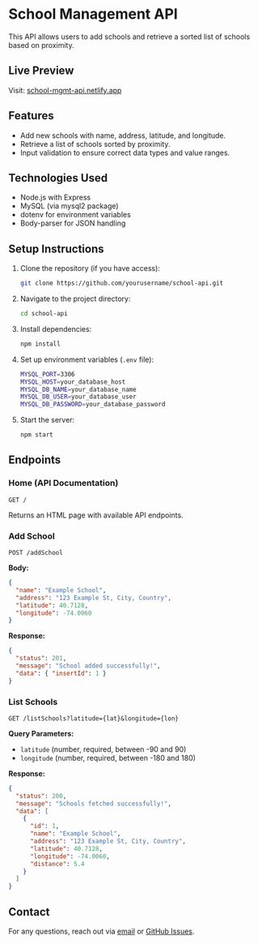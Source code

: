 # School Management API

This API allows users to add schools and retrieve a sorted list of schools based on proximity.

## Live Preview
Visit: [school-mgmt-api.netlify.app](https://school-mgmt-api.netlify.app)

## Features
- Add new schools with name, address, latitude, and longitude.
- Retrieve a list of schools sorted by proximity.
- Input validation to ensure correct data types and value ranges.

## Technologies Used
- Node.js with Express
- MySQL (via mysql2 package)
- dotenv for environment variables
- Body-parser for JSON handling

## Setup Instructions
1. Clone the repository (if you have access):
   ```sh
   git clone https://github.com/yourusername/school-api.git
   ```
2. Navigate to the project directory:
   ```sh
   cd school-api
   ```
3. Install dependencies:
   ```sh
   npm install
   ```
4. Set up environment variables (`.env` file):
   ```sh
   MYSQL_PORT=3306
   MYSQL_HOST=your_database_host
   MYSQL_DB_NAME=your_database_name
   MYSQL_DB_USER=your_database_user
   MYSQL_DB_PASSWORD=your_database_password
   ```
5. Start the server:
   ```sh
   npm start
   ```

## Endpoints
### Home (API Documentation)
```
GET /
```
Returns an HTML page with available API endpoints.

### Add School
```
POST /addSchool
```
**Body:**
```json
{
  "name": "Example School",
  "address": "123 Example St, City, Country",
  "latitude": 40.7128,
  "longitude": -74.0060
}
```
**Response:**
```json
{
  "status": 201,
  "message": "School added successfully!",
  "data": { "insertId": 1 }
}
```

### List Schools
```
GET /listSchools?latitude={lat}&longitude={lon}
```
**Query Parameters:**
- `latitude` (number, required, between -90 and 90)
- `longitude` (number, required, between -180 and 180)

**Response:**
```json
{
  "status": 200,
  "message": "Schools fetched successfully!",
  "data": [
    {
      "id": 1,
      "name": "Example School",
      "address": "123 Example St, City, Country",
      "latitude": 40.7128,
      "longitude": -74.0060,
      "distance": 5.4
    }
  ]
}
```

## Contact
For any questions, reach out via [email](mailto:dynamicfighter2357@gmail.com) or [GitHub Issues](https://github.com/DynamicXD/school-management-api/issues).
